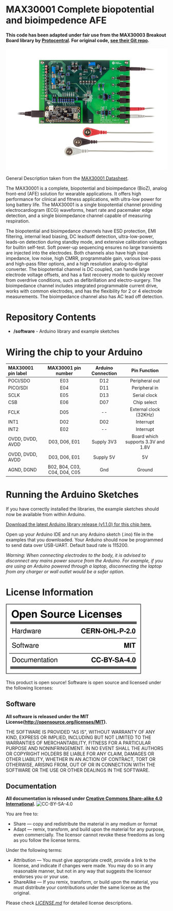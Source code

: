 # MAX30001 Complete biopotential and bioimpedence AFE
#### This code has been adapted under fair use from the MAX30003 Breakout Board library by [Protocentral](https://protocentral.com/). For original code, [see their Git repo](https://github.com/Protocentral/protocentral_max30003).

![MAX30001 Complete biopotential and bioimpedence AFE](assets/max30001developmentkit.png)

General Description taken from the [MAX30001 Datasheet](https://datasheets.maximintegrated.com/en/ds/MAX30001.pdf).

The MAX30001 is a complete, biopotential and bioimpedance (BioZ), analog front-end (AFE) solution for wearable applications. It offers high performance for clinical and fitness applications, with ultra-low power for long battery life. The MAX30001 is a single biopotential channel providing electrocardiogram (ECG) waveforms, heart rate and pacemaker edge detection, and a single bioimpedance channel capable of measuring respiration.

The biopotential and bioimpedance channels have ESD protection, EMI filtering, internal lead biasing, DC leadsoff detection, ultra-low-power, leads-on detection during standby mode, and extensive calibration voltages for builtin self-test. Soft power-up sequencing ensures no large transients are injected into the electrodes. Both channels also have high input impedance, low noise, high CMRR, programmable gain, various low-pass and high-pass filter options, and a high resolution analog-to-digital converter. The biopotential channel is DC coupled, can handle large electrode voltage offsets, and has a fast recovery mode to quickly recover from overdrive conditions, such as defibrillation and electro-surgery. The bioimpedance channel includes integrated programmable current drive, works with common electrodes, and has the flexibility for 2 or 4 electrode measurements. The bioimpedance channel also has AC lead off detection.

# Repository Contents

* **/software** - Arduino library and example sketches

# Wiring the chip to your Arduino

| MAX30001 pin label | MAX30001 pin number | Arduino Connection | Pin Function |
| :---------------- | :---------------: | :---------------: | :---------------: |
| POCI/SDO     		 | E03              | D12               |  Peripheral out        |             
| PICO/SDI		     | E04              | D11               |  Peripheral in         |
| SCLK     		     | E05              | D13               |  Serial clock     |
| CSB    		     | E06              | D07               |  Chip select |
| FCLK     		  	 | D05              | --                |  External clock (32KHz) |
| INT1      		 | D02              | D02               |  Interrupt        |
| INT2       		 | E02              | --                |  Interrupt        |
| OVDD, DVDD, AVDD   | D03, D06, E01    | Supply 3V3        |  Board which supports 3.3V and 1.8V |
| OVDD, DVDD, AVDD   | D03, D06, E01    | Supply 5V         |  5V               |
| AGND, DGND    	 | B02, B04, C03, C04, D04, C05 | Gnd   |  Ground           |


# Running the Arduino Sketches

If you have correctly installed the libraries, the example sketches should now be available from within Arduino.

[Download the latest Arduino library release (v1.1.0) for this chip here.](https://github.com/kkasper/MAX30001/releases/download/v1.1.0/max30001_arduino.zip)

Open up your Arduino IDE and run any Arduino sketch (.ino) file in the examples that you downloaded. Your Arduino should now be programmed to send data over  USB-UART. Default baud rate is 115200.

*Warning:
When connecting electrodes to the body, it is advised to disconnect any mains power source from the Arduino. For example, if you are using an Arduino powered through a laptop, disconnecting the laptop from any charger or wall outlet would be a safer option.*


License Information
===================

![License](license_mark.svg)

This product is open source! Software is open source and licensed under the following licenses:


Software
--------

**All software is released under the MIT License(http://opensource.org/licenses/MIT).**

THE SOFTWARE IS PROVIDED "AS IS", WITHOUT WARRANTY OF ANY KIND, EXPRESS OR IMPLIED, INCLUDING BUT NOT LIMITED TO THE WARRANTIES OF MERCHANTABILITY, FITNESS FOR A PARTICULAR PURPOSE AND NONINFRINGEMENT. IN NO EVENT SHALL THE AUTHORS OR COPYRIGHT HOLDERS BE LIABLE FOR ANY CLAIM, DAMAGES OR OTHER LIABILITY, WHETHER IN AN ACTION OF CONTRACT, TORT OR OTHERWISE, ARISING FROM, OUT OF OR IN CONNECTION WITH THE SOFTWARE OR THE USE OR OTHER DEALINGS IN THE SOFTWARE.

Documentation
-------------
**All documentation is released under [Creative Commons Share-alike 4.0 International](http://creativecommons.org/licenses/by-sa/4.0/).**
![CC-BY-SA-4.0](https://i.creativecommons.org/l/by-sa/4.0/88x31.png)

You are free to:

* Share — copy and redistribute the material in any medium or format
* Adapt — remix, transform, and build upon the material for any purpose, even commercially.
The licensor cannot revoke these freedoms as long as you follow the license terms.

Under the following terms:

* Attribution — You must give appropriate credit, provide a link to the license, and indicate if changes were made. You may do so in any reasonable manner, but not in any way that suggests the licensor endorses you or your use.
* ShareAlike — If you remix, transform, or build upon the material, you must distribute your contributions under the same license as the original.

Please check [*LICENSE.md*](LICENSE.md) for detailed license descriptions.

